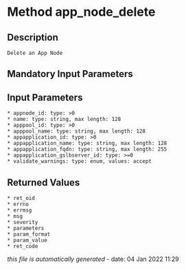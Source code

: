 # Method app_node_delete

## Description
	Delete an App Node

## Mandatory Input Parameters

## Input Parameters
	* appnode_id: type: >0
	* name: type: string, max length: 128
	* apppool_id: type: >0
	* apppool_name: type: string, max length: 128
	* appapplication_id: type: >0
	* appapplication_name: type: string, max length: 128
	* appapplication_fqdn: type: string, max length: 255
	* appapplication_gslbserver_id: type: >=0
	* validate_warnings: type: enum, values: accept

## Returned Values
	* ret_oid
	* errno
	* errmsg
	* msg
	* severity
	* parameters
	* param_format
	* param_value
	* ret_code


*this file is automatically generated* - date: 04 Jan 2022 11:29